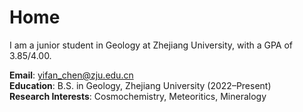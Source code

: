 # Home

I am a junior student in Geology at Zhejiang University, with a GPA of 3.85/4.00.

**Email**: yifan_chen@zju.edu.cn  
**Education**: B.S. in Geology, Zhejiang University (2022–Present)  
**Research Interests**: Cosmochemistry, Meteoritics, Mineralogy